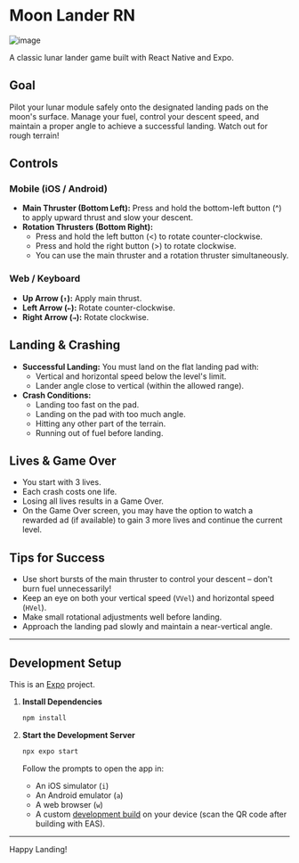 # Moon Lander RN

![image](https://github.com/user-attachments/assets/99e303e3-8d99-42ed-91fa-813e46e29201)


A classic lunar lander game built with React Native and Expo.

## Goal

Pilot your lunar module safely onto the designated landing pads on the moon's surface. Manage your fuel, control your descent speed, and maintain a proper angle to achieve a successful landing. Watch out for rough terrain!

## Controls

### Mobile (iOS / Android)

*   **Main Thruster (Bottom Left):** Press and hold the bottom-left button (^) to apply upward thrust and slow your descent.
*   **Rotation Thrusters (Bottom Right):**
    *   Press and hold the left button (<) to rotate counter-clockwise.
    *   Press and hold the right button (>) to rotate clockwise.
    *   You can use the main thruster and a rotation thruster simultaneously.

### Web / Keyboard

*   **Up Arrow (`↑`):** Apply main thrust.
*   **Left Arrow (`←`):** Rotate counter-clockwise.
*   **Right Arrow (`→`):** Rotate clockwise.

## Landing & Crashing

*   **Successful Landing:** You must land on the flat landing pad with:
    *   Vertical and horizontal speed below the level's limit.
    *   Lander angle close to vertical (within the allowed range).
*   **Crash Conditions:**
    *   Landing too fast on the pad.
    *   Landing on the pad with too much angle.
    *   Hitting any other part of the terrain.
    *   Running out of fuel before landing.

## Lives & Game Over

*   You start with 3 lives.
*   Each crash costs one life.
*   Losing all lives results in a Game Over.
*   On the Game Over screen, you may have the option to watch a rewarded ad (if available) to gain 3 more lives and continue the current level.


## Tips for Success

*   Use short bursts of the main thruster to control your descent – don't burn fuel unnecessarily!
*   Keep an eye on both your vertical speed (`VVel`) and horizontal speed (`HVel`).
*   Make small rotational adjustments well before landing.
*   Approach the landing pad slowly and maintain a near-vertical angle.

---

## Development Setup

This is an [Expo](https://expo.dev) project.

1.  **Install Dependencies**

    ```bash
    npm install
    ```

2.  **Start the Development Server**

    ```bash
    npx expo start
    ```

    Follow the prompts to open the app in:
    *   An iOS simulator (`i`)
    *   An Android emulator (`a`)
    *   A web browser (`w`)
    *   A custom [development build](https://docs.expo.dev/develop/development-builds/introduction/) on your device (scan the QR code after building with EAS).

---

Happy Landing!
